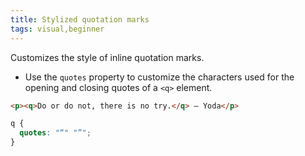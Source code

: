 ```yaml
---
title: Stylized quotation marks
tags: visual,beginner
---
```


Customizes the style of inline quotation marks.

- Use the `quotes` property to customize the characters used for the opening and closing quotes of a `<q>` element.

```html
<p><q>Do or do not, there is no try.</q> – Yoda</p>
```

```css
q {
  quotes: "“" "”";
}
```
